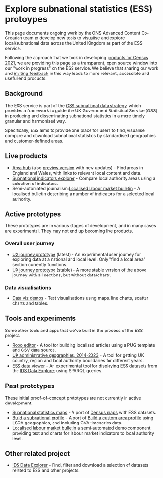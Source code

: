 # Explore subnational statistics (ESS) protoypes

This page documents ongoing work by the ONS Advanced Content Co-Creation team to develop new tools to visualise and explore local/subnational data across the United Kingdom as part of the ESS service.

Following the approach that we took in developing [products for Census 2021](https://github.com/ONSvisual/census-prototypes), we are providing this page as a transparent, open source window into our "work in progress" on the ESS service. We believe that sharing our work and [inviting feedback](https://github.com/ONSvisual/ess-prototypes/issues) in this way leads to more relevant, accessible and useful end products.

## Background

The ESS service is part of the [GSS subnational data strategy](https://analysisfunction.civilservice.gov.uk/policy-store/gss-subnational-data-strategy/), which provides a framework to guide the UK Government Statistical Service (GSS) in producing and disseminating subnational statistics in a more timely, granular and harmonised way.

Specifically, ESS aims to provide one place for users to find, visualise, compare and download subnational statistics by standardised geographies and customer-defined areas.

## Live products

- [Area hub](https://www.ons.gov.uk/visualisations/areas/) (also [preview version](https://onsvisual.github.io/geo-hub/) with new updates) - Find areas in England and Wales, with links to relevant local content and data.
- [Subnational indicators explorer](https://www.ons.gov.uk/peoplepopulationandcommunity/wellbeing/articles/subnationalindicatorsexplorer/2022-01-06) - Compare local authority areas using a selection of indicators.
- Semi-automated journalism:[Localised labour market bulletin](https://www.ons.gov.uk/employmentandlabourmarket/peopleinwork/employmentandemployeetypes/articles/employmentunemploymentandrelatedstatisticsforyourarea/2023-10-05) - A localised bulletin describing a number of indicators for a selected local authority.

## Active prototypes

These prototypes are in various stages of development, and in many cases are experimental. They may not end up becoming live products.

### Overall user journey

- [UX journey prototype](https://onsvisual.github.io/ess-template/) (latest) - An experimental user journey for exploring data at a national and local level. Only "find a local area" section currently functions.
- [UX journey prototype](https://ess-prototypes-temp.netlify.app/Ahmad/ess-template/) (stable) - A more stable version of the above journey with all sections, but without data/charts.


### Data visualisations

- [Data viz demos](https://ess-prototypes-temp.netlify.app/Ahmad/ess-demo/) - Test visualisations using maps, line charts, scatter charts and tables.

## Tools and experiments

Some other tools and apps that we've built in the process of the ESS project.

- [Robo editor](https://onsvisual.github.io/robo-editor/) - A tool for building localised articles using a PUG template and CSV data source.
- [UK administrative geographies, 2014-2023](https://onsvisual.github.io/uk-topojson/) - A tool for getting UK country, region and local authority boundaries for different years.
- [ESS data viewer](https://svelte.dev/repl/b1486e5239df41f78220f749120bfbb6?version=3.59.1) - An experimental tool for displaying ESS datasets from the [IDS Data Explorer](https://beta.gss-data.org.uk/) using SPARQL queries.

## Past prototypes

These initial proof-of-concept prototypes are not currently in active development.

- [Subnational statistics maps](https://deploy-preview-491--dp-census-atlas.netlify.app/) - A port of [Census maps](https://www.ons.gov.uk/census/maps) with ESS datasets.
- [Build a subnational profile](https://deploy-preview-8--stately-salamander-b9768e.netlify.app/) - A port of [Build a custom area profile](https://www.ons.gov.uk/visualisations/customprofiles/) using LSOA geographies, and including GVA timeseries data.
- [Localised labour market bulletin](https://ess-prototypes-temp.netlify.app/dan_wainwright/ess/employment_local_bulletin/) a semi-automated demo component providing text and charts for labour market indicators to local authority level.

## Other related project

- [IDS Data Explorer](https://beta.gss-data.org.uk/) - Find, filter and download a selection of datasets related to ESS and other projects.
